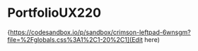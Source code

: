 # PortfolioUX220
{https://codesandbox.io/p/sandbox/crimson-leftpad-6wnsgm?file=%2Fglobals.css%3A1%2C1-20%2C1](Edit here)

